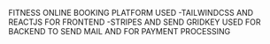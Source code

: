 FITNESS ONLINE BOOKING PLATFORM
USED
-TAILWINDCSS AND REACTJS FOR FRONTEND 
-STRIPES AND SEND GRIDKEY USED FOR BACKEND TO  SEND MAIL AND FOR PAYMENT PROCESSING
